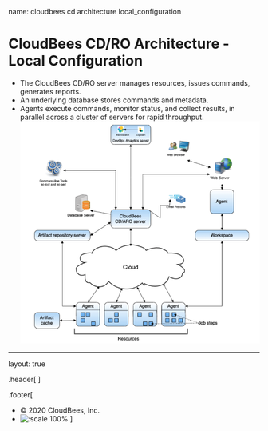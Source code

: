 name: cloudbees cd architecture local_configuration
# CloudBees CD/RO Architecture - Local Configuration

- The CloudBees CD/RO server manages resources, issues commands, generates reports.
- An underlying database stores commands and metadata.
- Agents execute commands, monitor status, and collect results, in parallel across a cluster of servers for rapid throughput.
![:scale 60%](../../img/cloudbees-cd/local_configuration.png)
---
layout: true

.header[
]

.footer[
- © 2020 CloudBees, Inc.
- ![:scale 100%](../img/CloudBees-Submark-Full-Color.svg)
]
